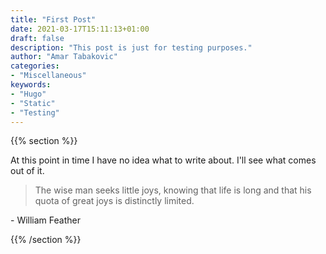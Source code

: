 ```yaml
---
title: "First Post"
date: 2021-03-17T15:11:13+01:00
draft: false
description: "This post is just for testing purposes."
author: "Amar Tabakovic"
categories:
- "Miscellaneous"
keywords: 
- "Hugo"
- "Static"
- "Testing"
---
```

{{% section %}}

At this point in time I have no idea what to write about. I'll see what comes out of it.

> The wise man seeks little joys, knowing that life is long and that his quota of great joys is distinctly limited.

\- William Feather

{{% /section %}}


